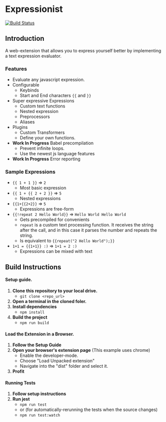 # Expressionist

[![Build Status](https://travis-ci.org/PatrickHollweck/Expressionist.svg?branch=master)](https://travis-ci.org/PatrickHollweck/Expressionist)

## Introduction

A web-extension that allows you to express yourself better by implementing a text expression evaluator.

### Features

-   Evaluate any javascript expression.
-   Configurable
    -   Keybinds
    -   Start and End characters `{{` and `}}`
-   Super expressive Expressions
    -   Custom text functions
    -   Nested expression
    -   Preprocessors
    -   Aliases
-   Plugins
    -   Custom Transformers
    -   Define your own functions.
-   **Work In Progress** Babel precompilation
    -   Prevent infinite loops.
    -   Use the newest js language features
-   **Work In Progress** Error reporting

### Sample Expressions

-   `{{ 1 + 1 }}` => `2`
    -   Most basic expression
-   `{{ 1 + {{ 2 + 2 }}` => `5`
    -   Nested expressions
-   `{{1+{{2+2}}` => `5`
    -   Expressions are free-form
-   `{{!repeat 2 Hello World}}` => `Hello World Hello World`
    -   Gets precompiled for convenients
	-   `repeat` is a custom text processing function.
	It receives the string after the call, and in this case it parses the number and repeats the string.
    -   Is equivalent to `{{repeat("2 Hello World");}}`
-   `1+1 = {{1+1}} :)` => `1+1 = 2 :)`
    -   Expressions can be mixed with text

## Build Instructions

#### Setup guide.

1. **Clone this repository to your local drive.**
    - `git clone <repo_url>`
2. **Open a terminal in the cloned foler.**
3. **Install dependencies**
    - `npm install`
4. **Build the project**
    - `npm run build`

#### Load the Extension in a Browser.

1. **Follow the Setup Guide**
2. **Open your browser's extension page** (This example uses chrome)
    - Enable the developer-mode.
    - Choose "Load Unpacked extension"
    - Navigate into the "dist" folder and select it.
3. **Profit**

#### Running Tests

1. **Follow setup instructions**
2. **Run jest**
    - `npm run test`
    - or (for automatically-rerunning the tests when the source changes)
    - `npm run test:watch`
